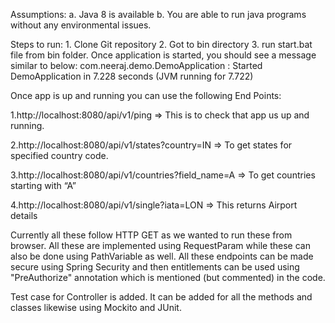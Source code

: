 Assumptions:
	a. Java 8 is available
	b. You are able to run java programs without any environmental issues.


Steps to run:
	1. Clone Git repository
	2. Got to bin directory
	3. run start.bat file from bin folder. Once application is started, you should see a message similar to below:
		com.neeraj.demo.DemoApplication          : Started DemoApplication in 7.228 seconds (JVM running for 7.722)



Once app is up and running you can use the following End Points:

1.http://localhost:8080/api/v1/ping => This is to check that app us up and running.

2.http://localhost:8080/api/v1/states?country=IN => To get states for specified country code.

3.http://localhost:8080/api/v1/countries?field_name=A => To get countries starting with “A”

4.http://localhost:8080/api/v1/single?iata=LON => This returns Airport details

Currently all these follow HTTP GET as we wanted to run these from browser.
All these are implemented using RequestParam while these can also be done using PathVariable as well.
All these endpoints can be made secure using Spring Security and then entitlements can be used using "PreAuthorize" annotation which is mentioned (but commented) in the code.

Test case for Controller is added. It can be added for all the methods and classes likewise using Mockito and JUnit.

